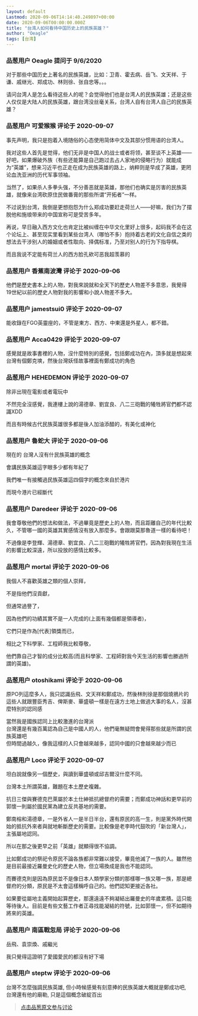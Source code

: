 ```yaml
---
layout: default
Lastmod: 2020-09-06T14:14:40.249897+00:00
date: 2020-09-06T00:00:00.000Z
title: "台湾人如何看待中国历史上的民族英雄？"
author: "Oeagle"
tags: [台湾]
---
```



### 品葱用户 **Oeagle** 提问于 9/6/2020
    
对于那些中国历史上著名的民族英雄，比如：卫青、霍去病、岳飞、文天祥、于谦、戚继光、郑成功、林则徐、张自忠等。。。  
  
请问台湾人是怎么看待这些人的呢？会觉得他们也是台湾人的民族英雄；还是这些人仅仅是大陆人的民族英雄，跟台湾没丝毫关系，台湾人自有台湾人自己的民族英雄？
    
                

### 品葱用户 **可爱猴猴** 评论于 2020-09-07
        
事先声明，我只是抱着入境随俗的心态使用简体中文及其部分惯用语的台湾人。  
  
我对这些人首先是觉得，他们无非是中国人的战士或者将领，甚至谈不上英雄——好吧，如果爆破外族（有些还能算是自己跑过去占人家地的侵略行为）就能成为“英雄”，想来习近平也正走在成为民族英雄的路上，纳粹则是早成了英雄，更罔论血洗亚洲的历代军事领袖。  
  
当然了，如果杀人多拳头强，不分善恶就是英雄，那他们也确实是厉害的民族英雄，就像来台湾砍原住民做番膏的那些所谓“开拓者”一样。  
  
不过说到台湾，我倒是更想抱怨为什么郑成功要赶走荷兰人——好嘛，我们为了摆脱他和施琅带来的中国宣称可是受苦多年。  
  
再说，早日融入西方文化也肯定比被纠缠在中华文化里好上很多，起码我不会在这个论坛上、甚至现实里看到某些台湾人（哪怕不多）抱持着古老的文化自信之类的想法去干涉别人的婚姻或者性取向、择偶标准，乃至对别人的行为下指导棋。  
  
而且我说不定能有荷兰人的西方脸孔欸可恶我超羡慕的
        
                

### 品葱用户 **香蕉南波灣** 评论于 2020-09-06
        
他們是歷史書本上的人物，對我來說就和全天下的歷史人物差不多意思，我覺得19世紀以前的歷史人物對我的影響和小說人物差不多大。
        
                

### 品葱用户 **jamestsui0** 评论于 2020-09-07
        
能收錄在FGO英靈座的，不管是東方、西方、中東還是外星人，都不錯。
        
                

### 品葱用户 **Acca0429** 评论于 2020-09-07
        
感覺就是故事書裡的人物，沒什麼特別的感覺，包括鄭成功在內，頂多就是想起來台灣有個鄭克塽，然後台灣妖怪故事裡面有鄭成功的角色
        
                

### 品葱用户 **HEHEDEMON** 评论于 2020-09-07
        
除非出現在電影或者電玩中  
  
不然完全沒感覺，我連樓上說的湯德章、劉宜良、八二三砲戰的犧牲將官們都不認識XDD  
  
而且有時候古代民族英雄很多都是後人加油添醋的，有美化或神化
        
                

### 品葱用户 **魯蛇大** 评论于 2020-09-06
        
現在的 台灣人沒有什民族英雄的概念  
  
會講民族英雄這字眼多少都有年紀了  
  
我們唯一有接觸過民族英雄這四個字的概念來自於港片   
  
而現今港片已經斷代
        
                

### 品葱用户 **Daredeer** 评论于 2020-09-06
        
我會尊敬他們的想法和做法，不過畢竟是歷史上的人物，而且距離自己的年代比較久，不管哪一國的英雄其實感情沒有放入那麼多。會跟跟莫那魯道一樣的看待吧！  
  
不過像是李登輝、湯德章、劉宜良、八二三砲戰的犧牲將官們，因為對我現在生活的影響比較深遠，所以投放的感情比較多。
        
                

### 品葱用户 **mortal** 评论于 2020-09-06
        
我個人不喜歡英雄之類的個人崇拜，  
  
不是指他們沒貢獻，  
  
但通常過譽了，  
  
因為他們的功績其實不是一人完成的(上面有幾個都是領導者)，  
  
它們只是作為\[代表\]領獎而已，  
  
相比之下科學家、工程師我比較尊敬，  
  
他們靠自己才智的成分比較高(而且科學家、工程師對我今天生活的影響也勝過所謂的英雄)。
        
                

### 品葱用户 **otoshikami** 评论于 2020-09-06
        
原PO列這麼多人，我只認識岳飛、文天祥和鄭成功，然後林則徐是那個燒鴉片的  
這些人就跟豐臣秀吉、俾斯麥、華盛頓一樣是在遠方土地上做過大事的名人，沒甚麼特別的認同感  
  
當然我是國族認同上比較激進的台灣派  
台灣還是有幾百萬認為自己是中國人的人，他們毫無疑問會覺得那些就是所謂的民族英雄吧  
但時間過越久，像我這樣的人只會越來越多，認同中國的只會越來越少而已
        
                

### 品葱用户 **Loco** 评论于 2020-09-07
        
坦白說就像另一個歷史，與讀到華盛頓或邱吉爾沒什麼不同。  
  
台灣本土所謂英雄，難題在本土歷史複雜。  
  
抗日三傑與賽德克巴萊屬於本土仕紳抵抗總督府的需要；而鄭成功神話和更早前的郭懷一則屬於國民黨為建立反共基地的需要。  
  
鄭南榕和湯德章，一是外省人一是半日半台，還有原民的高一生，則是黨外時代開始的抵抗外來者與就地斬斷歷史的需要。比較像是老李時代鼓吹的「新台灣人」，主張屬地認同。  
  
所以在那之後更早之前「英雄」就顯得很不協調。  
  
比如鄭成功的祭祀令原民不論各族都非常難以接受，畢竟他滅了一族的人。雖然他是目前最接近羅曼史化的歷史人物，但立場換成是我也不能認同。  
  
而賽德克則是因為原民並不是像日本人類學家分類的那樣哪一族又哪一族，那是總督府的分類，原民是不太會這樣稱呼自己的。他們認知更接近各社。  
  
如果要從屬地主義開始起算歷史，那還遠遠不夠凝結出羅曼史的年歲累積。這只能等待後人。目前是有些文藝工作者正尋找能凝結的符號，比如郭懷一，但不如期待將來的英雄。
        
                

### 品葱用户 **南區戰忽局** 评论于 2020-09-06
        
岳飛、袁崇煥、戚繼光  
  
我只覺得這證明了愛國愛民的都沒有好下場
        
                

### 品葱用户 **steptw** 评论于 2020-09-06
        
台灣不怎麼強調民族英雄, 但小時候感覺有刻意捧的民族英雄大概就是鄭成功吧, 台灣還有他的廟勒, 只是這個概念破綻百出
        
                





> [点击品葱原文参与讨论](https://pincong.rocks/question/30675)

